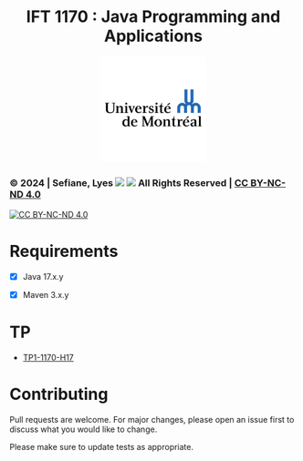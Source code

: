 <h1 align="center">IFT 1170 : Java Programming and Applications</h1>

<p align="center">
    <img src="https://raw.githubusercontent.com/lyes-sefiane/udem-java-programming-and-applications/refs/heads/main/images/universite-de-montreal-logo.png" width="37%"/>
</p>

### © 2024 | Sefiane, Lyes <img src="https://raw.githubusercontent.com/wiki/lyes-sefiane/grocery-items-management-application/images/algeria-flag-icon.png" width="2%"> <img src="https://raw.githubusercontent.com/wiki/lyes-sefiane/grocery-items-management-application/images/canada-flag-icon.png" width="2%"> All Rights Reserved | [CC BY-NC-ND 4.0](https://creativecommons.org/licenses/by-nc-nd/4.0/)

[![CC BY-NC-ND 4.0][cc-by-nc-nd-image]][cc-by-nc-nd]

[cc-by-nc-nd]: http://creativecommons.org/licenses/by-nc-nd/4.0/
[cc-by-nc-nd-image]: https://licensebuttons.net/l/by-nc-nd/4.0/88x31.png
[cc-by-nc-nd-shield]: https://img.shields.io/badge/License-CC%20BY--NC--ND%204.0-lightgrey.svg


# Requirements

- [x] Java 17.x.y

- [x] Maven 3.x.y


# TP

- [TP1-1170-H17](src/main/resources/TP1_1170_H17.pdf)

# Contributing

Pull requests are welcome. For major changes, please open an issue first to discuss what you would like to change.

Please make sure to update tests as appropriate.